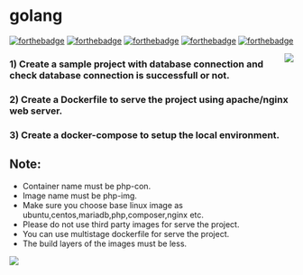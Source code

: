 # golang

[![forthebadge](https://forthebadge.com/images/badges/built-with-love.svg)](https://forthebadge.com)
[![forthebadge](https://forthebadge.com/images/badges/0-percent-optimized.svg)](https://forthebadge.com)
[![forthebadge](https://forthebadge.com/images/badges/powered-by-coffee.svg)](https://forthebadge.com)
[![forthebadge](https://forthebadge.com/images/badges/powered-by-responsibility.svg)](https://forthebadge.com)
[![forthebadge](https://forthebadge.com/images/badges/built-by-developers.svg)](https://forthebadge.com)

<img align='right' src="https://miro.medium.com/max/624/1*hWVuG63ZyXU7o8idgUHW5g.gif">

### 1) Create a sample project with database connection and check database connection is successfull or not.
### 2) Create a Dockerfile to serve the project using apache/nginx web server.
### 3) Create a docker-compose to setup the local environment.

## Note:
* Container name must be php-con.
* Image name must be php-img.
* Make sure you choose base linux image as ubuntu,centos,mariadb,php,composer,nginx etc.
* Please do not use third party images for serve the project.
* You can use multistage dockerfile for serve the project.
* The build layers of the images must be less.

<img align='center' src="https://miro.medium.com/max/2700/1*gViWI8dDXWcBkRdDP_CpQQ.png">

